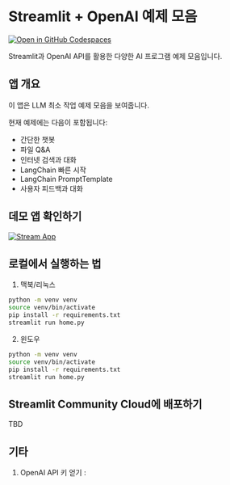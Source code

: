 # Streamlit + OpenAI 예제 모음

[![Open in GitHub Codespaces](https://github.com/codespaces/badge.svg)](https://codespaces.new/streamlit/llm-examples?quickstart=1)

Streamlit과 OpenAI API를 활용한 다양한 AI 프로그램 예제 모음입니다.

## 앱 개요

이 앱은 LLM 최소 작업 예제 모음을 보여줍니다.

현재 예제에는 다음이 포함됩니다:

- 간단한 챗봇
- 파일 Q&A
- 인터넷 검색과 대화
- LangChain 빠른 시작
- LangChain PromptTemplate
- 사용자 피드백과 대화

## 데모 앱 확인하기

[![Stream App](https://static.streamlit.io/badges/streamlit_badge_black_white.svg)](https://llm-examples.streamlit.app/)

## 로컬에서 실행하는 법

1. 맥북/리눅스

```sh
python -m venv venv
source venv/bin/activate
pip install -r requirements.txt
streamlit run home.py
```

2. 윈도우

```sh
python -m venv venv
source venv/bin/activate
pip install -r requirements.txt
streamlit run home.py
```

## Streamlit Community Cloud에 배포하기

TBD

## 기타

1. OpenAI API 키 얻기 :

